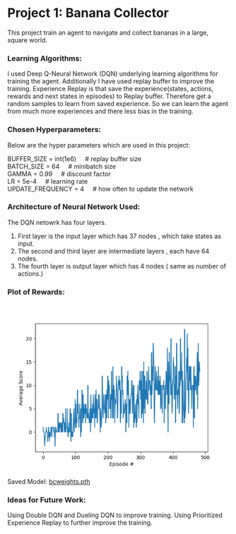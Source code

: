 # Project 1: Banana Collector

This project train an agent to navigate and collect bananas in a large, square world.



### Learning Algorithms:

I used Deep Q-Neural Network (DQN) underlying learning algorithms for training the agent. Additionally I have used replay buffer to improve the training. Experience Replay is that save the experience(states, actions, rewards and next states in episodes) to Replay buffer. Therefore get a random samples to learn from saved experience. So we can learn the agent from much more experiences and there less bias in the training.


### Chosen Hyperparameters:

Below are the hyper parameters which are used in this project:
 <p>
BUFFER_SIZE = int(1e6)  &nbsp;&nbsp;&nbsp;&nbsp;# replay buffer size <br />
BATCH_SIZE = 64         &nbsp;&nbsp;&nbsp;&nbsp;# minibatch size  <br />
GAMMA = 0.99            &nbsp;&nbsp;&nbsp;&nbsp;# discount factor <br />
LR = 5e-4               &nbsp;&nbsp;&nbsp;&nbsp;# learning rate <br />
UPDATE_FREQUENCY = 4    &nbsp;&nbsp;&nbsp;&nbsp;# how often to update the network <br />
</p>

### Architecture of Neural Network Used:

The DQN netowrk has four layers. 

1. First layer is the input layer which has 37 nodes , which take states as input.
2. The second and third layer are intermediate layers , each have 64 nodes.
3. The fourth layer is output layer which has 4 nodes ( same as number of actions.)



### Plot of Rewards:

<img src="bctraining.png"/>

Saved Model: [bcweights.pth](bcweights.pth)



### Ideas for Future Work:

Using Double DQN and Dueling DQN to improve training.
Using Prioritized Experience Replay to further improve the training.




